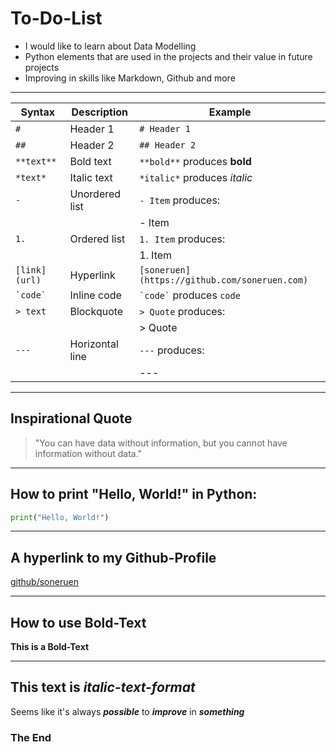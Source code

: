 # To-Do-List
- I would like to learn about Data Modelling
- Python elements that are used in the projects and their value in future projects
- Improving in skills like Markdown, Github and more

---

| Syntax          | Description         | Example                   |
|------------------|---------------------|---------------------------|
| `#`             | Header 1           | `# Header 1`             |
| `##`            | Header 2           | `## Header 2`            |
| `**text**`      | Bold text          | `**bold**` produces **bold** |
| `*text*`        | Italic text        | `*italic*` produces *italic* |
| `-`             | Unordered list     | `- Item` produces:        |
|                  |                     | - Item                   |
| `1.`            | Ordered list       | `1. Item` produces:       |
|                  |                     | 1. Item                  |
| `[link](url)`   | Hyperlink          | `[soneruen](https://github.com/soneruen.com)` |
| `` `code` ``    | Inline code        | `` `code` `` produces `code` |
| `> text`        | Blockquote         | `> Quote` produces:       |
|                  |                     | > Quote                  |
| `---`           | Horizontal line    | `---` produces:           |
|                  |                     | ---                       |

---
## Inspirational Quote
> "You can have data without information, but you cannot have information without data."  

---

## How to print "Hello, World!" in Python:
```python
print("Hello, World!")
```
---

## A hyperlink to my Github-Profile
[github/soneruen](https://github.com/soneruen)

---

## How to use **Bold-Text**
**This is a Bold-Text**

---

## This text is ***italic-text-format*** 
Seems like it's always ***possible*** to ***improve*** in ***something***

### The End
